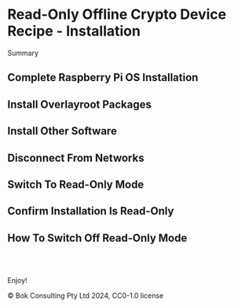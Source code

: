 # Read-Only Offline Crypto Device Recipe - Installation

Summary

## Complete Raspberry Pi OS Installation

## Install Overlayroot Packages

## Install Other Software

## Disconnect From Networks

## Switch To Read-Only Mode

## Confirm Installation Is Read-Only

## How To Switch Off Read-Only Mode

<br />

<br />

Enjoy!

© Bok Consulting Pty Ltd 2024, CC0-1.0 license
